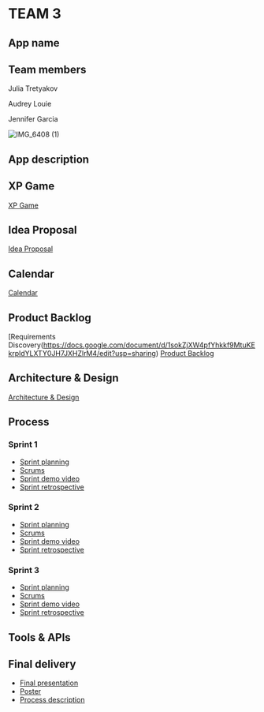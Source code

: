 # TEAM 3

## App name

## Team members

Julia Tretyakov

Audrey Louie

Jennifer Garcia 

![IMG_6408 (1)](https://github.com/paceuniversity/team3spring2024/assets/98408104/b935751e-dd53-4368-b23b-0f3a090233e2)


## App description

## XP Game 
[XP Game](https://docs.google.com/document/d/1tfcLbvcMktMy5Bp-CvnqDtgWNCwPweYSJJIJcFvkvTg/edit)

## Idea Proposal
[Idea Proposal](https://docs.google.com/document/d/1rk_b9acYyonNZg8s-imlK7ZFodvQGVfA/edit?usp=sharing&ouid=118104399814891920430&rtpof=true&sd=true)

## Calendar
[Calendar](https://calendar.google.com/calendar/u/0?cid=aXZoMmU3NjhzMjRkdGlxZWYwcXZvbzhxcjBAZ3JvdXAuY2FsZW5kYXIuZ29vZ2xlLmNvbQ)

## Product Backlog
[Requirements Discovery(https://docs.google.com/document/d/1sokZjXW4pfYhkkf9MtuKEkrpldYLXTY0JH7JXHZlrM4/edit?usp=sharing)
[Product Backlog](https://docs.google.com/spreadsheets/d/16LdmRbjguXlF04vx6SLn2043veE7lPeCDQScBimvBFM/edit?usp=sharing)

## Architecture & Design
[Architecture & Design]()

## Process

### Sprint 1

* [Sprint planning]()
* [Scrums]()
* [Sprint demo video]()
* [Sprint retrospective]()

### Sprint 2

* [Sprint planning]()
* [Scrums]()
* [Sprint demo video]()
* [Sprint retrospective]()

### Sprint 3

* [Sprint planning]()
* [Scrums]()
* [Sprint demo video]()
* [Sprint retrospective]()

## Tools & APIs

## Final delivery

* [Final presentation]()
* [Poster]()
* [Process description]()


